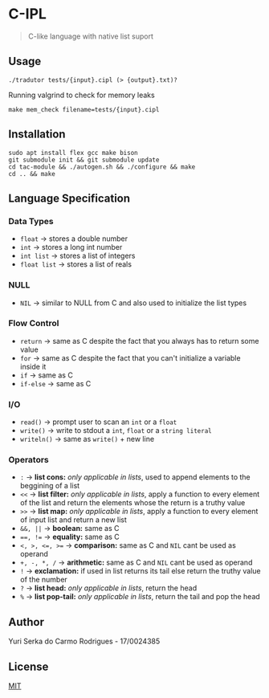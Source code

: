 # C-IPL

> C-like language with native list suport

## Usage

```shell
./tradutor tests/{input}.cipl (> {output}.txt)?
```

Running valgrind to check for memory leaks

```shell
make mem_check filename=tests/{input}.cipl
```

## Installation

```shell
sudo apt install flex gcc make bison
git submodule init && git submodule update
cd tac-module && ./autogen.sh && ./configure && make
cd .. && make
```

## Language Specification

### Data Types

- `float` -> stores a double number
- `int` -> stores a long int number
- `int list` -> stores a list of integers
- `float list` -> stores a list of reals

### NULL

- `NIL` -> similar to NULL from C and also used to initialize the list types

### Flow Control

- `return` -> same as C despite the fact that you always has to return some value
- `for` -> same as C despite the fact that you can't initialize a variable inside it
- `if` -> same as C
- `if-else` -> same as C

### I/O

- `read()` -> prompt user to scan an `int` or a `float`
- `write()` -> write to stdout a `int`, `float` or a `string literal`
- `writeln()` -> same as `write()` + new line

### Operators

- `:` -> **list cons:** _only applicable in lists_, used to append elements to the beggining of a list
- `<<` -> **list filter:** _only applicable in lists_, apply a function to every element of the list and return the elements whose the return is a truthy value
- `>>` -> **list map:** _only applicable in lists_, apply a function to every element of input list and return a new list
- `&&, ||` -> **boolean:** same as C
- `==, !=` -> **equality:** same as C
- `<, >, <=, >=` -> **comparison:** same as C and `NIL` cant be used as operand
- `+, -, *, /` -> **arithmetic:** same as C and `NIL` cant be used as operand
- `!` -> **exclamation:** if used in list returns its tail else return the truthy value of the number
- `?` -> **list head:** _only applicable in lists_, return the head
- `%` -> **list pop-tail:** _only applicable in lists_, return the tail and pop the head

## Author

Yuri Serka do Carmo Rodrigues - 17/0024385

## License

[MIT](./LICENSE)
